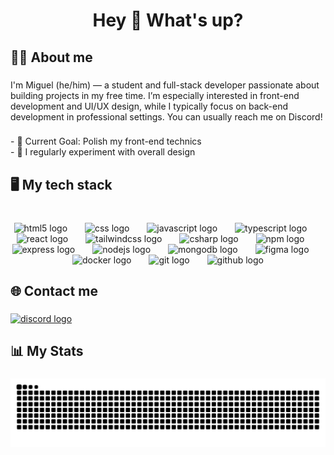 <h1 align="center">Hey 👋 What's up?</h1>

###

<h2 align="left">🧑‍💻 About me</h2>

###

<p align="left">I'm Miguel (he/him) — a student and full-stack developer passionate about building projects in my free time. I’m especially interested in front-end development and UI/UX design, while I typically focus on back-end development in professional settings. You can usually reach me on Discord!</p>

###

<p align="left">- 🎯 Current Goal: Polish my front-end technics<br>- 🎨 I regularly experiment with overall design</p>

###

<h2 align="left">🖥️ My tech stack</h2>

###

<br clear="both">

<div align="center">
  <img src="https://skillicons.dev/icons?i=html" height="40" alt="html5 logo"  />
  <img width="20" />
  <img src="https://skillicons.dev/icons?i=css" height="40" alt="css logo"  />
  <img width="20" />
  <img src="https://cdn.jsdelivr.net/gh/devicons/devicon/icons/javascript/javascript-original.svg" height="40" alt="javascript logo"  />
  <img width="20" />
  <img src="https://cdn.jsdelivr.net/gh/devicons/devicon/icons/typescript/typescript-original.svg" height="40" alt="typescript logo"  />
  <img width="20" />
  <img src="https://cdn.jsdelivr.net/gh/devicons/devicon/icons/react/react-original.svg" height="40" alt="react logo"  />
  <img width="20" />
  <img src="https://cdn.simpleicons.org/tailwindcss/06B6D4" height="40" alt="tailwindcss logo"  />
  <img width="20" />
  <img src="https://cdn.jsdelivr.net/gh/devicons/devicon/icons/csharp/csharp-original.svg" height="40" alt="csharp logo"  />
  <img width="20" />
  <img src="https://cdn.simpleicons.org/npm/CB3837" height="40" alt="npm logo"  />
  <img width="20" />
  <img src="https://skillicons.dev/icons?i=express" height="40" alt="express logo"  />
  <img width="20" />
  <img src="https://cdn.simpleicons.org/nodedotjs/339933" height="40" alt="nodejs logo"  />
  <img width="20" />
  <img src="https://cdn.simpleicons.org/mongodb/47A248" height="40" alt="mongodb logo"  />
  <img width="20" />
  <img src="https://cdn.jsdelivr.net/gh/devicons/devicon/icons/figma/figma-original.svg" height="40" alt="figma logo"  />
  <img width="20" />
  <img src="https://cdn.simpleicons.org/docker/2496ED" height="40" alt="docker logo"  />
  <img width="20" />
  <img src="https://cdn.simpleicons.org/git/F05032" height="40" alt="git logo"  />
  <img width="20" />
  <img src="https://skillicons.dev/icons?i=github" height="40" alt="github logo"  />
</div>

###

<h2 align="left">🌐 Contact me</h2>

###

<div align="left">
  <a href="https://discord.com/users/433364426586980373" target="_blank">
    <img src="https://raw.githubusercontent.com/maurodesouza/profile-readme-generator/master/src/assets/icons/social/discord/default.svg" width="52" height="40" alt="discord logo"  />
  </a>
</div>

###

<h2 align="left">📊 My Stats</h2>

###

<picture>
  <source media="(prefers-color-scheme: dark)" srcset="https://raw.githubusercontent.com/miguelmnogueira/miguelmnogueira/output/github-contribution-grid-snake-dark.svg">
  <source media="(prefers-color-scheme: light)" srcset="https://raw.githubusercontent.com/miguelmnogueira/miguelmnogueira/output/github-contribution-grid-snake.svg">
  <img alt="github contribution grid snake animation" src="https://raw.githubusercontent.com/miguelmnogueira/miguelmnogueira/output/github-contribution-grid-snake.svg">
</picture>

###
